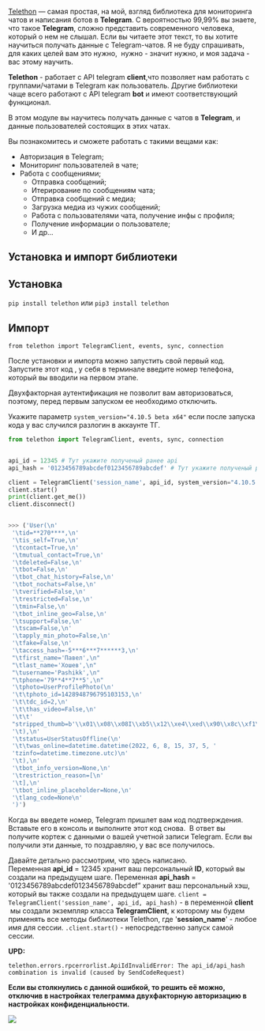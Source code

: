 [Telethon](https://docs.telethon.dev/en/stable/) — самая простая, на мой, взгляд библиотека для мониторинга чатов и написания ботов в **Telegram**. С вероятностью 99,99% вы знаете, что такое **Telegram**, сложно представить современного человека, который о нем не слышал. Если вы читаете этот текст, то вы хотите научиться получать данные с Telegram-чатов. Я не буду спрашивать, для каких целей вам это нужно,  нужно - значит нужно, и моя задача - вас этому научить.

**Telethon** - работает с API telegram **client**,что позволяет нам работать с группами/чатами в Telegram как пользователь. Другие библиотеки чаще всего работают с API telegram **bot** и имеют соответствующий функционал.

В этом модуле вы научитесь получать данные с чатов в **Telegram**, и данные пользователей состоящих в этих чатах.

Вы познакомитесь и сможете работать с такими вещами как:

- Авторизация в Telegram;
- Мониторинг пользователей в чате;
- Работа с сообщениями;
    - Отправка сообщений;
    - Итерирование по сообщениям чата;
    - Отправка сообщений с медиа;
    - Загрузка медиа из чужих сообщений;
    - Работа с пользователями чата, получение инфы с профиля;
    - Получение информации о пользователе;
    - И др...

## Установка и импорт библиотеки

## Установка

`pip install telethon` или `pip3 install telethon`

## Импорт

`from telethon import TelegramClient, events, sync, connection`

После установки и импорта можно запустить свой первый код. Запустите этот код , у себя в терминале введите номер телефона, который вы вводили на первом этапе.

Двухфакторная аутентификация не позволит вам авторизоваться, поэтому, перед первым запуском ее необходимо отключить.

Укажите параметр `system_version="4.10.5 beta x64"` если после запуска кода у вас случился разлогин в аккаунте ТГ.

```python
from telethon import TelegramClient, events, sync, connection


api_id = 12345 # Тут укажите полученый ранее api
api_hash = '0123456789abcdef0123456789abcdef' # Тут укажите полученый ранее hash

client = TelegramClient('session_name', api_id, system_version="4.10.5 beta x64")
client.start()
print(client.get_me())
client.disconnect()


>>> ('User(\n'
 '\tid=**270****,\n'
 '\tis_self=True,\n'
 '\tcontact=True,\n'
 '\tmutual_contact=True,\n'
 '\tdeleted=False,\n'
 '\tbot=False,\n'
 '\tbot_chat_history=False,\n'
 '\tbot_nochats=False,\n'
 '\tverified=False,\n'
 '\trestricted=False,\n'
 '\tmin=False,\n'
 '\tbot_inline_geo=False,\n'
 '\tsupport=False,\n'
 '\tscam=False,\n'
 '\tapply_min_photo=False,\n'
 '\tfake=False,\n'
 '\taccess_hash=-5***6***7******3,\n'
 "\tfirst_name='Павел',\n"
 "\tlast_name='Хошев',\n"
 "\tusername='Pashikk',\n"
 "\tphone='79**4**7**5',\n"
 '\tphoto=UserProfilePhoto(\n'
 '\t\tphoto_id=1428948796795103153,\n'
 '\t\tdc_id=2,\n'
 '\t\thas_video=False,\n'
 '\t\t'
 "stripped_thumb=b'\\x01\\x08\\x08I\\xb5\\x12\\xe4\\xed\\x90\\x8c\\xf1\\x81\\xe9E\\x14Qa3'\n"
 '\t),\n'
 '\tstatus=UserStatusOffline(\n'
 '\t\twas_online=datetime.datetime(2022, 6, 8, 15, 37, 5, '
 'tzinfo=datetime.timezone.utc)\n'
 '\t),\n'
 '\tbot_info_version=None,\n'
 '\trestriction_reason=[\n'
 '\t],\n'
 '\tbot_inline_placeholder=None,\n'
 '\tlang_code=None\n'
 ')')


```

Когда вы введете номер, Telegram пришлет вам код подтверждения. Вставьте его в консоль и выполните этот код снова.  В ответ вы получите кортеж с данными о вашей учетной записи Telegram. Если вы получили эти данные, то поздравляю, у вас все получилось.

Давайте детально рассмотрим, что здесь написано. Переменная **api_id** = 12345 хранит ваш персональный **ID**, который вы создали на предыдущем шаге. Переменная **api_hash** = '0123456789abcdef0123456789abcdef” хранит ваш персональный хэш, который вы также создали на предыдущем шаге. `client = TelegramClient('session_name', api_id, api_hash)` - в переменной **client**  мы создали экземпляр класса **TelegramClient**, к которому мы будем применять все методы библиотеки Telethon, где '**session_name**' - любое имя для сессии. `.client.start()` - непосредственно запуск самой сессии.

**UPD:**

```
telethon.errors.rpcerrorlist.ApiIdInvalidError: The api_id/api_hash combination is invalid (caused by SendCodeRequest)
```

**Если вы столкнулись с данной ошибкой, то решить её можно, отключив в настройках телеграмма двухфакторную авторизацию в настройках конфиденциальности.**

![](https://ucarecdn.com/96b27243-0274-4034-a5f1-d973492916ed/)